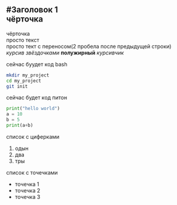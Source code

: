 #Заголовок 1  
чёрточка  
---
чёрточка  
просто текст  
просто тект с переносом(2 пробела после предыдущей строки)  
*курсив звёздочками* **полужирный** _курсивчик_  
 
сейчас буудет код bash  
```bash
mkdir my_project
cd my_project
git init   
```
сейчас будет код питон  
```python
print("hello world")
a = 10
b = 5
print(a+b)
```
список с циферками  
1. одын
2. два
3. тры


список с точечками  
* точечка 1
* точечка 2
* точечка 3

